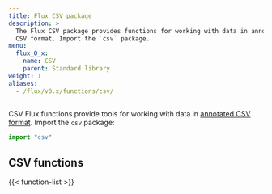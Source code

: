 ```yaml
---
title: Flux CSV package
description: >
  The Flux CSV package provides functions for working with data in annotated
  CSV format. Import the `csv` package.
menu:
  flux_0_x:
    name: CSV
    parent: Standard library
weight: 1
aliases:
  - /flux/v0.x/functions/csv/
---
```


CSV Flux functions provide tools for working with data in [annotated CSV format](https://github.com/influxdata/flux/blob/master/docs/SPEC.md#csv).
Import the `csv` package:

```js
import "csv"
```

## CSV functions
{{< function-list >}}
